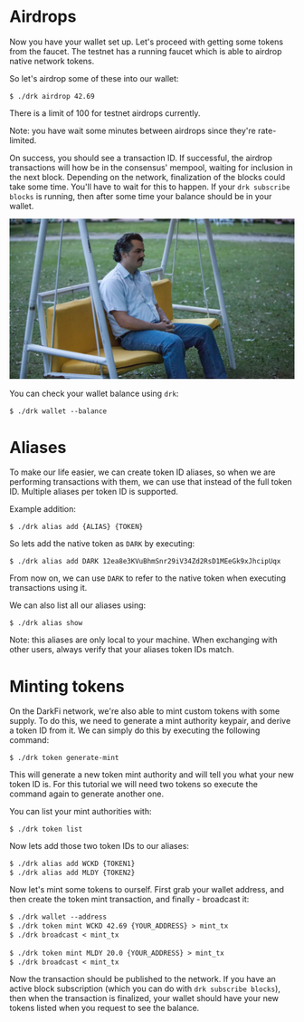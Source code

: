 # Airdrops

Now you have your wallet set up. Let's proceed with getting some
tokens from the faucet. The testnet has a running faucet which is
able to airdrop native network tokens. 

So let's airdrop some of these into our wallet:

```
$ ./drk airdrop 42.69
```

There is a limit of 100 for testnet airdrops currently.

Note: you have wait some minutes between airdrops since they're
rate-limited.

On success, you should see a transaction ID. If successful,
the airdrop transactions will how be in the consensus' mempool,
waiting for inclusion in the next block. Depending on the network,
finalization of the blocks could take some time. You'll have to wait
for this to happen.  If your `drk subscribe blocks` is running, then after
some time your balance should be in your wallet.

![pablo-waiting0](pablo0.jpg)

You can check your wallet balance using `drk`:

```
$ ./drk wallet --balance
```

# Aliases

To make our life easier, we can create token ID aliases, so when we
are performing transactions with them, we can use that instead of the
full token ID. Multiple aliases per token ID is supported.

Example addition:

```
$ ./drk alias add {ALIAS} {TOKEN}
```

So lets add the native token as `DARK` by executing:

```
$ ./drk alias add DARK 12ea8e3KVuBhmSnr29iV34Zd2RsD1MEeGk9xJhcipUqx
```

From now on, we can use `DARK` to refer to the native token when
executing transactions using it.

We can also list all our aliases using:

```
$ ./drk alias show
```

Note: this aliases are only local to your machine. When exchanging
with other users, always verify that your aliases token IDs match.

# Minting tokens

On the DarkFi network, we're also able to mint custom tokens with
some supply. To do this, we need to generate a mint authority keypair,
and derive a token ID from it. We can simply do this by executing the
following command:

```
$ ./drk token generate-mint
```

This will generate a new token mint authority and will tell you what
your new token ID is. For this tutorial we will need two tokens so
execute the command again to generate another one.

You can list your mint authorities with:

```
$ ./drk token list
```

Now lets add those two token IDs to our aliases:

```
$ ./drk alias add WCKD {TOKEN1}
$ ./drk alias add MLDY {TOKEN2}
```

Now let's mint some tokens to ourself. First grab your wallet address,
and then create the token mint transaction, and finally - broadcast it:

```
$ ./drk wallet --address
$ ./drk token mint WCKD 42.69 {YOUR_ADDRESS} > mint_tx
$ ./drk broadcast < mint_tx

$ ./drk token mint MLDY 20.0 {YOUR_ADDRESS} > mint_tx
$ ./drk broadcast < mint_tx
```

Now the transaction should be published to the network. If you have
an active block subscription (which you can do with `drk subscribe blocks`),
then when the transaction is finalized, your wallet should have your
new tokens listed when you request to see the balance.
